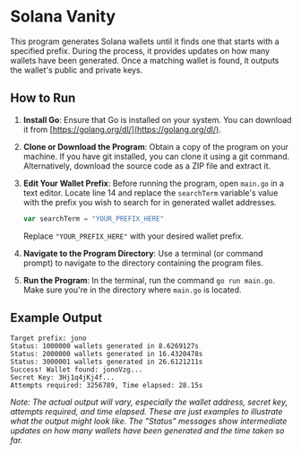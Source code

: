 # Solana Vanity

This program generates Solana wallets until it finds one that starts with a specified prefix. During the process, it provides updates on how many wallets have been generated. Once a matching wallet is found, it outputs the wallet's public and private keys.

## How to Run

1. **Install Go**: Ensure that Go is installed on your system. You can download it from [https://golang.org/dl/](https://golang.org/dl/).

2. **Clone or Download the Program**: Obtain a copy of the program on your machine. If you have git installed, you can clone it using a git command. Alternatively, download the source code as a ZIP file and extract it.

3. **Edit Your Wallet Prefix**: Before running the program, open `main.go` in a text editor. Locate line 14 and replace the `searchTerm` variable's value with the prefix you wish to search for in generated wallet addresses.

    ```go
    var searchTerm = "YOUR_PREFIX_HERE"
    ```

    Replace `"YOUR_PREFIX_HERE"` with your desired wallet prefix.

4. **Navigate to the Program Directory**: Use a terminal (or command prompt) to navigate to the directory containing the program files.

5. **Run the Program**: In the terminal, run the command `go run main.go`. Make sure you're in the directory where `main.go` is located.

## Example Output

```
Target prefix: jono
Status: 1000000 wallets generated in 8.6269127s
Status: 2000000 wallets generated in 16.4320478s
Status: 3000001 wallets generated in 26.6121211s
Success! Wallet found: jonoVzg...
Secret Key: 3Hj1q4jKj4f...
Attempts required: 3256789, Time elapsed: 28.15s
```

*Note: The actual output will vary, especially the wallet address, secret key, attempts required, and time elapsed. These are just examples to illustrate what the output might look like. The "Status" messages show intermediate updates on how many wallets have been generated and the time taken so far.*
